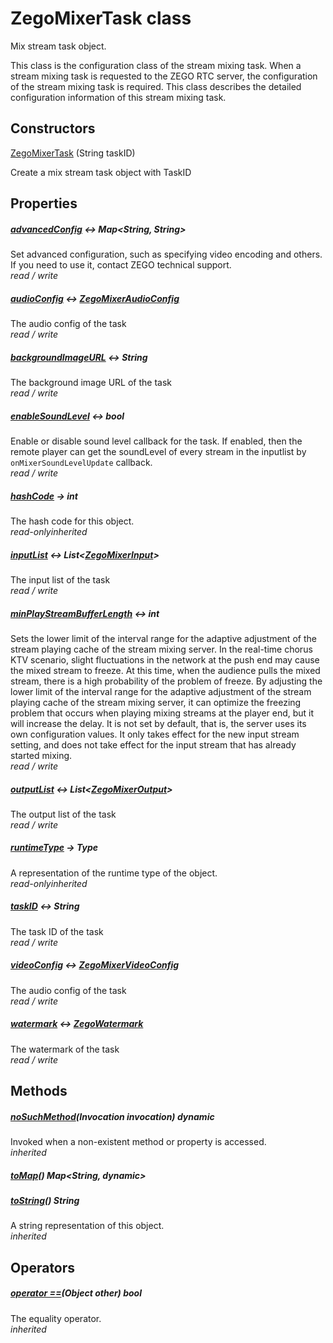 


# ZegoMixerTask class









<p>Mix stream task object.</p>
<p>This class is the configuration class of the stream mixing task. When a stream mixing task is requested to the ZEGO RTC server, the configuration of the stream mixing task is required.
This class describes the detailed configuration information of this stream mixing task.</p>




## Constructors

[ZegoMixerTask](../zego_uikit_prebuilt_live_audio_room/ZegoMixerTask/ZegoMixerTask.md) (String taskID)

Create a mix stream task object with TaskID   


## Properties

##### [advancedConfig](../zego_uikit_prebuilt_live_audio_room/ZegoMixerTask/advancedConfig.md) &#8596; Map&lt;String, String>



Set advanced configuration, such as specifying video encoding and others. If you need to use it, contact ZEGO technical support.  
_<span class="feature">read / write</span>_



##### [audioConfig](../zego_uikit_prebuilt_live_audio_room/ZegoMixerTask/audioConfig.md) &#8596; [ZegoMixerAudioConfig](../zego_uikit_prebuilt_live_audio_room/ZegoMixerAudioConfig-class.md)



The audio config of the task  
_<span class="feature">read / write</span>_



##### [backgroundImageURL](../zego_uikit_prebuilt_live_audio_room/ZegoMixerTask/backgroundImageURL.md) &#8596; String



The background image URL of the task  
_<span class="feature">read / write</span>_



##### [enableSoundLevel](../zego_uikit_prebuilt_live_audio_room/ZegoMixerTask/enableSoundLevel.md) &#8596; bool



Enable or disable sound level callback for the task. If enabled, then the remote player can get the soundLevel of every stream in the inputlist by <code>onMixerSoundLevelUpdate</code> callback.  
_<span class="feature">read / write</span>_



##### [hashCode](../zego_uikit_prebuilt_live_audio_room/ZegoMixerTask/hashCode.md) &#8594; int



The hash code for this object.  
_<span class="feature">read-only</span><span class="feature">inherited</span>_



##### [inputList](../zego_uikit_prebuilt_live_audio_room/ZegoMixerTask/inputList.md) &#8596; List&lt;[ZegoMixerInput](../zego_uikit_prebuilt_live_audio_room/ZegoMixerInput-class.md)>



The input list of the task  
_<span class="feature">read / write</span>_



##### [minPlayStreamBufferLength](../zego_uikit_prebuilt_live_audio_room/ZegoMixerTask/minPlayStreamBufferLength.md) &#8596; int



Sets the lower limit of the interval range for the adaptive adjustment of the stream playing cache of the stream mixing server. In the real-time chorus KTV scenario, slight fluctuations in the network at the push end may cause the mixed stream to freeze. At this time, when the audience pulls the mixed stream, there is a high probability of the problem of freeze. By adjusting the lower limit of the interval range for the adaptive adjustment of the stream playing cache of the stream mixing server, it can optimize the freezing problem that occurs when playing mixing streams at the player end, but it will increase the delay. It is not set by default, that is, the server uses its own configuration values. It only takes effect for the new input stream setting, and does not take effect for the input stream that has already started mixing.  
_<span class="feature">read / write</span>_



##### [outputList](../zego_uikit_prebuilt_live_audio_room/ZegoMixerTask/outputList.md) &#8596; List&lt;[ZegoMixerOutput](../zego_uikit_prebuilt_live_audio_room/ZegoMixerOutput-class.md)>



The output list of the task  
_<span class="feature">read / write</span>_



##### [runtimeType](../zego_uikit_prebuilt_live_audio_room/ZegoMixerTask/runtimeType.md) &#8594; Type



A representation of the runtime type of the object.  
_<span class="feature">read-only</span><span class="feature">inherited</span>_



##### [taskID](../zego_uikit_prebuilt_live_audio_room/ZegoMixerTask/taskID.md) &#8596; String



The task ID of the task  
_<span class="feature">read / write</span>_



##### [videoConfig](../zego_uikit_prebuilt_live_audio_room/ZegoMixerTask/videoConfig.md) &#8596; [ZegoMixerVideoConfig](../zego_uikit_prebuilt_live_audio_room/ZegoMixerVideoConfig-class.md)



The audio config of the task  
_<span class="feature">read / write</span>_



##### [watermark](../zego_uikit_prebuilt_live_audio_room/ZegoMixerTask/watermark.md) &#8596; [ZegoWatermark](../zego_uikit_prebuilt_live_audio_room/ZegoWatermark-class.md)



The watermark of the task  
_<span class="feature">read / write</span>_





## Methods

##### [noSuchMethod](../zego_uikit_prebuilt_live_audio_room/ZegoMixerTask/noSuchMethod.md)(Invocation invocation) dynamic



Invoked when a non-existent method or property is accessed.  
_<span class="feature">inherited</span>_



##### [toMap](../zego_uikit_prebuilt_live_audio_room/ZegoMixerTask/toMap.md)() Map&lt;String, dynamic>



  




##### [toString](../zego_uikit_prebuilt_live_audio_room/ZegoMixerTask/toString.md)() String



A string representation of this object.  
_<span class="feature">inherited</span>_





## Operators

##### [operator ==](../zego_uikit_prebuilt_live_audio_room/ZegoMixerTask/operator_equals.md)(Object other) bool



The equality operator.  
_<span class="feature">inherited</span>_















